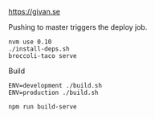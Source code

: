    
https://givan.se

Pushing to master triggers the deploy job.

```
nvm use 0.10
./install-deps.sh
broccoli-taco serve
```

Build

```
ENV=development ./build.sh
ENV=production ./build.sh
```


```
npm run build-serve
```
